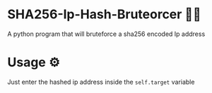 # SHA256-Ip-Hash-Bruteorcer 👩‍💻
A python program that will bruteforce a sha256 encoded Ip address

# Usage ⚙
Just enter the hashed ip address inside the `self.target` variable
